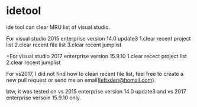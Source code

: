 # idetool
ide tool can clear MRU list of visual studio.

For visual studio 2015 enterprise version 14.0 update3
1.clear recent project list
2.clear recent file list
3.clear recent jumplist

+For visual studio 2017 enterprise version 15.9.10
1.clear recect project list
2.clear recent jumplist

For vs2017, I did not find how to clean recent file list, feel free to create a new pull request or send me an email(leftxden@homail.com).

btw, it was tested on vs 2015 enterprise version 14.0 update3 and vs 2017 enterprise versoin 15.9.10 only.
